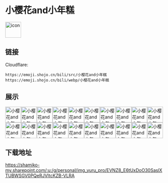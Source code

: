 # 小樱花and小年糕
<img src="https://emoji.shojo.cn/bili/src/小樱花and小年糕/icon.png" width="50" height="50" alt="icon">

## 链接
Cloudflare:
```
https://emoji.shojo.cn/bili/src/小樱花and小年糕
https://emoji.shojo.cn/bili/webp/小樱花and小年糕
```
## 展示
<img src="https://emoji.shojo.cn/bili/src/小樱花and小年糕/小樱花and小年糕-巴适.png" width="50" height="50" alt="小樱花and小年糕-巴适"><img src="https://emoji.shojo.cn/bili/src/小樱花and小年糕/小樱花and小年糕-抱住.png" width="50" height="50" alt="小樱花and小年糕-抱住"><img src="https://emoji.shojo.cn/bili/src/小樱花and小年糕/小樱花and小年糕-不许看.png" width="50" height="50" alt="小樱花and小年糕-不许看"><img src="https://emoji.shojo.cn/bili/src/小樱花and小年糕/小樱花and小年糕-馋了.png" width="50" height="50" alt="小樱花and小年糕-馋了"><img src="https://emoji.shojo.cn/bili/src/小樱花and小年糕/小樱花and小年糕-冲.png" width="50" height="50" alt="小樱花and小年糕-冲"><img src="https://emoji.shojo.cn/bili/src/小樱花and小年糕/小樱花and小年糕-姐弟情深.png" width="50" height="50" alt="小樱花and小年糕-姐弟情深"><img src="https://emoji.shojo.cn/bili/src/小樱花and小年糕/小樱花and小年糕-惊呆.png" width="50" height="50" alt="小樱花and小年糕-惊呆"><img src="https://emoji.shojo.cn/bili/src/小樱花and小年糕/小樱花and小年糕-开心.png" width="50" height="50" alt="小樱花and小年糕-开心"><img src="https://emoji.shojo.cn/bili/src/小樱花and小年糕/小樱花and小年糕-哭了.png" width="50" height="50" alt="小樱花and小年糕-哭了"><img src="https://emoji.shojo.cn/bili/src/小樱花and小年糕/小樱花and小年糕-困.png" width="50" height="50" alt="小樱花and小年糕-困"><img src="https://emoji.shojo.cn/bili/src/小樱花and小年糕/小樱花and小年糕-溜猪啦！.png" width="50" height="50" alt="小樱花and小年糕-溜猪啦！"><img src="https://emoji.shojo.cn/bili/src/小樱花and小年糕/小樱花and小年糕-命运喉咙.png" width="50" height="50" alt="小樱花and小年糕-命运喉咙"><img src="https://emoji.shojo.cn/bili/src/小樱花and小年糕/小樱花and小年糕-那么大！.png" width="50" height="50" alt="小樱花and小年糕-那么大！"><img src="https://emoji.shojo.cn/bili/src/小樱花and小年糕/小樱花and小年糕-皮？.png" width="50" height="50" alt="小樱花and小年糕-皮？"><img src="https://emoji.shojo.cn/bili/src/小樱花and小年糕/小樱花and小年糕-亲亲.png" width="50" height="50" alt="小樱花and小年糕-亲亲"><img src="https://emoji.shojo.cn/bili/src/小樱花and小年糕/小樱花and小年糕-晚安.png" width="50" height="50" alt="小樱花and小年糕-晚安"><img src="https://emoji.shojo.cn/bili/src/小樱花and小年糕/小樱花and小年糕-我错了.png" width="50" height="50" alt="小樱花and小年糕-我错了"><img src="https://emoji.shojo.cn/bili/src/小樱花and小年糕/小樱花and小年糕-嘤嘤嘤.png" width="50" height="50" alt="小樱花and小年糕-嘤嘤嘤"><img src="https://emoji.shojo.cn/bili/src/小樱花and小年糕/小樱花and小年糕-真乖.png" width="50" height="50" alt="小樱花and小年糕-真乖"><img src="https://emoji.shojo.cn/bili/src/小樱花and小年糕/小樱花and小年糕-转圈圈.png" width="50" height="50" alt="小樱花and小年糕-转圈圈">

## 下载地址

https://shamiko-my.sharepoint.com/:u:/g/personal/img_yuru_pro/EVNZ8_E6tUxDoO30SaslXTUBWSGV0PQeRJVltcKZB-VLRA